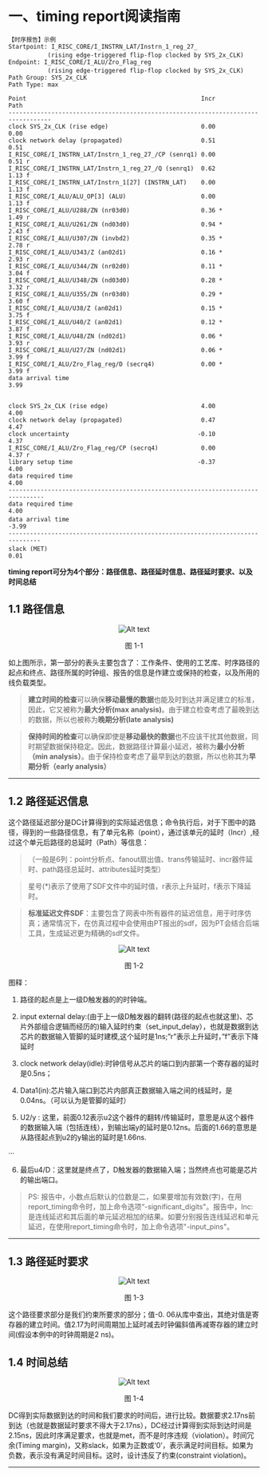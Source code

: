 # 一、timing report阅读指南

```
【时序报告】示例
Startpoint: I_RISC_CORE/I_INSTRN_LAT/Instrn_1_reg_27_
　　　　　　 (rising edge-triggered flip-flop clocked by SYS_2x_CLK)
Endpoint: I_RISC_CORE/I_ALU/Zro_Flag_reg
　　　　　　 (rising edge-triggered flip-flop clocked by SYS_2x_CLK)
Path Group: SYS_2x_CLK
Path Type: max

Point                                                 Incr                Path
----------------------------------------------------------------------------------
clock SYS_2x_CLK (rise edge)                          0.00                0.00
clock network delay (propagated)                      0.51                0.51
I_RISC_CORE/I_INSTRN_LAT/Instrn_1_reg_27_/CP (senrq1) 0.00                0.51 r
I_RISC_CORE/I_INSTRN_LAT/Instrn_1_reg_27_/Q (senrq1)  0.62                1.13 f
I_RISC_CORE/I_INSTRN_LAT/Instrn_1[27] (INSTRN_LAT)    0.00                1.13 f
I_RISC_CORE/I_ALU/ALU_OP[3] (ALU)                     0.00                1.13 f
I_RISC_CORE/I_ALU/U288/ZN (nr03d0)                    0.36 *              1.49 r
I_RISC_CORE/I_ALU/U261/ZN (nd03d0)                    0.94 *              2.43 f
I_RISC_CORE/I_ALU/U307/ZN (invbd2)                    0.35 *              2.78 r
I_RISC_CORE/I_ALU/U343/Z (an02d1)                     0.16 *              2.93 r
I_RISC_CORE/I_ALU/U344/ZN (nr02d0)                    0.11 *              3.04 f
I_RISC_CORE/I_ALU/U348/ZN (nd03d0)                    0.28 *              3.32 r
I_RISC_CORE/I_ALU/U355/ZN (nr03d0)                    0.29 *              3.60 f
I_RISC_CORE/I_ALU/U38/Z (an02d1)                      0.15 *              3.75 f
I_RISC_CORE/I_ALU/U40/Z (an02d1)                      0.12 *              3.87 f
I_RISC_CORE/I_ALU/U48/ZN (nd02d1)                     0.06 *              3.93 r
I_RISC_CORE/I_ALU/U27/ZN (nd02d1)                     0.06 *              3.99 f
I_RISC_CORE/I_ALU/Zro_Flag_reg/D (secrq4)             0.00 *              3.99 f
data arrival time                                                         3.99


clock SYS_2x_CLK (rise edge)                          4.00                4.00
clock network delay (propagated)                      0.47                4.47
clock uncertainty                                    -0.10                4.37
I_RISC_CORE/I_ALU/Zro_Flag_reg/CP (secrq4)            0.00                4.37 r
library setup time                                   -0.37                4.00
data required time                                                        4.00
--------------------------------------------------------------------------------
data required time                                                        4.00
data arrival time 　　　　　　　　　　　　　　　　　　　　　　　　　　　　　　　　-3.99
-------------------------------------------------------------------------------
slack (MET) 　　　　　　　　　　　　　　　　　　　　　　　　　　　　　　　　　　　　0.01
```

**timing report可分为4个部分：路径信息、路径延时信息、路径延时要求、以及时间总结**

## 1.1 路径信息

<div align="center"><img src=".\pictures/STA_pct/image.png" alt="Alt text"><p>图 1-1</p></div> 

如上图所示，第一部分的表头主要包含了：工作条件、使用的工艺库、时序路径的起点和终点、路径所属的时钟组、报告的信息是作建立或保持的检查，以及所用的线负载类型。

> **建立时间的检查**可以确保**移动最慢的数据**也能及时到达并满足建立的标准，因此，它又被称为**最大分析(max analysis)**。由于建立检查考虑了最晚到达的数据，所以也被称为**晚期分析(late analysis)**

> **保持时间的检查**可以确保即使是**移动最快的数据**也不应该干扰其他数据，同时期望数据保持稳定。因此，数据路径计算最小延迟，被称为**最小分析（min analysis）**。由于保持检查考虑了最早到达的数据，所以也称其为**早期分析（early analysis）**

---

## 1.2 路径延迟信息

这个路径延迟部分是DC计算得到的实际延迟信息；命令执行后，对于下图中的路径，得到的一些路径信息，有了单元名称（point），通过该单元的延时（Incr）,经过这个单元后路径的总延时（Path）等信息：

> （一般是6列：point分析点、fanout扇出值、trans传输延时、incr器件延时、path路径总延时、attributes延时类型）

> 星号(*)表示了使用了SDF文件中的延时值，r表示上升延时，f表示下降延时。

> **标准延迟文件SDF**：主要包含了网表中所有器件的延迟信息，用于时序仿真；通常情况下，在仿真过程中会使用由PT报出的sdf，因为PT会结合后端工具，生成延迟更为精确的sdf文件。

<div align="center"><img src=".\pictures/STA_pct/image-1.png" alt="Alt text"><p>图 1-2</p></div> 

图释：
1. 路径的起点是上一级D触发器的的时钟端。
   
2. input external delay:(由于上一级D触发器的翻转(路径的起点也就这里)、芯片外部组合逻辑而经历的)输入延时约束（set_input_delay），也就是数据到达芯片的数据输入管脚的延时建模,这个延时是1ns;”r”表示上升延时，”f”表示下降延时

3. clock network delay(idle):时钟信号从芯片的端口到内部第一个寄存器的延时是0.5ns；

4. Data1(in):芯片输入端口到芯片内部真正数据输入端之间的线延时，是0.04ns。（可以认为是管脚的延时）

5. U2/y : 这里，前面0.12表示u2这个器件的翻转/传输延时，意思是从这个器件的数据输入端（包括连线），到输出端y的延时是0.12ns。后面的1.66的意思是从路径起点到u2的y输出的延时是1.66ns.

···

6. 最后u4/D：这里就是终点了，D触发器的数据输入端；当然终点也可能是芯片的输出端口。

> PS:
> 报告中，小数点后默认的位数是二，如果要增加有效数(字)，在用report_timing命令时，加上命令选项“-significant_digits"。报告中，Inc:是连线延迟和其后面的单元延迟相加的结果。如要分别报告连线延迟和单元延迟，在使用report_timing命令时，加上命令选项"-input_pins"。

---

## 1.3 路径延时要求

<div align="center"><img src=".\pictures/STA_pct/image-2.png" alt="Alt text"><p>图 1-3</p></div> 

这个路径要求部分是我们约束所要求的部分；值-0. 06从库中查出，其绝对值是寄存器的建立时间。值2.17为时间周期加上延时减去时钟偏斜值再减寄存器的建立时间(假设本例中的时钟周期是2 ns)。

## 1.4 时间总结

<div align="center"><img src=".\pictures/STA_pct/image-3.png" alt="Alt text"><p>图 1-4</p></div> 

DC得到实际数据到达的时间和我们要求的时间后，进行比较。数据要求2.17ns前到达（也就是数据延时要求不得大于2.17ns），DC经过计算得到实际到达时间是2.15ns，因此时序满足要求，也就是met，而不是时序违规（violation）。时间冗余(Timing margin)，又称slack，如果为正数或‘0’，表示满足时间目标。如果为负数，表示没有满足时间目标。这时，设计违反了约束(constraint violation)。

---

